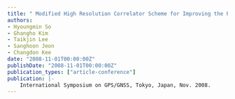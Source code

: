 ```yaml
---
title: " Modified High Resolution Correlator Scheme for Improving the Performance of Short Delay Multipath Mitigation"
authors:
- Hyoungmin So
- Ghangho Kim
- Taikjin Lee
- Sanghoon Jeon
- Changdon Kee
date: "2008-11-01T00:00:00Z"
publishDate: "2008-11-01T00:00:00Z"
publication_types: ["article-conference"]
publication: |-
    International Symposium on GPS/GNSS, Tokyo, Japan, Nov. 2008.
---
```

